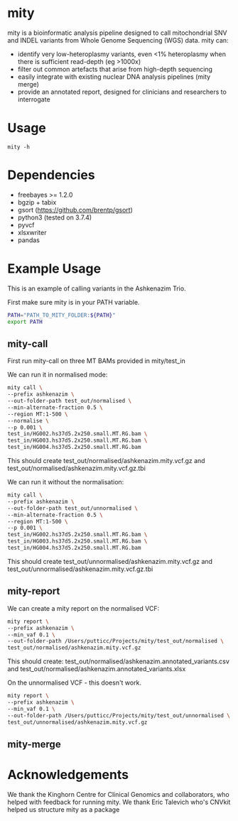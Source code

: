 # mity
mity is a bioinformatic analysis pipeline designed to call mitochondrial SNV and INDEL variants from Whole Genome Sequencing (WGS) data. mity can:
* identify very low-heteroplasmy variants, even <1% heteroplasmy when there is sufficient read-depth (eg >1000x)
* filter out common artefacts that arise from high-depth sequencing
* easily integrate with existing nuclear DNA analysis pipelines (mity merge)
* provide an annotated report, designed for clinicians and researchers to interrogate


# Usage
    mity -h

# Dependencies
* freebayes >= 1.2.0
* bgzip + tabix
* gsort (https://github.com/brentp/gsort)
* python3 (tested on 3.7.4)
* pyvcf
* xlsxwriter
* pandas

# Example Usage
This is an example of calling variants in the Ashkenazim Trio.

First make sure mity is in your PATH variable.

```bash
PATH="PATH_TO_MITY_FOLDER:${PATH}"
export PATH
```

## mity-call
First run mity-call on three MT BAMs provided in mity/test_in

We can run it in normalised mode:
```bash
mity call \
--prefix ashkenazim \
--out-folder-path test_out/normalised \
--min-alternate-fraction 0.5 \
--region MT:1-500 \
--normalise \
--p 0.001 \
test_in/HG002.hs37d5.2x250.small.MT.RG.bam \
test_in/HG003.hs37d5.2x250.small.MT.RG.bam \
test_in/HG004.hs37d5.2x250.small.MT.RG.bam 
```
This should create test_out/normalised/ashkenazim.mity.vcf.gz and test_out/normalised/ashkenazim.mity.vcf.gz.tbi

We can run it without the normalisation:

```bash
mity call \
--prefix ashkenazim \
--out-folder-path test_out/unnormalised \
--min-alternate-fraction 0.5 \
--region MT:1-500 \
--p 0.001 \
test_in/HG002.hs37d5.2x250.small.MT.RG.bam \
test_in/HG003.hs37d5.2x250.small.MT.RG.bam \
test_in/HG004.hs37d5.2x250.small.MT.RG.bam 
```

This should create test_out/unnormalised/ashkenazim.mity.vcf.gz and test_out/unnormalised/ashkenazim.mity.vcf.gz.tbi

## mity-report

We can create a mity report on the normalised VCF:
```bash
mity report \
--prefix ashkenazim \
--min_vaf 0.1 \
--out-folder-path /Users/putticc/Projects/mity/test_out/normalised \
test_out/normalised/ashkenazim.mity.vcf.gz
```

This should create: test_out/normalised/ashkenazim.annotated_variants.csv and test_out/normalised/ashkenazim.annotated_variants.xlsx

On the unnormalised VCF - this doesn't work.
```bash
mity report \
--prefix ashkenazim \
--min_vaf 0.1 \
--out-folder-path /Users/putticc/Projects/mity/test_out/unnormalised \
test_out/unnormalised/ashkenazim.mity.vcf.gz
```
## mity-merge

# Acknowledgements
We thank the Kinghorn Centre for Clinical Genomics and collaborators, who helped
with feedback for running mity. 
We thank Eric Talevich who's CNVkit helped us structure mity as a package
